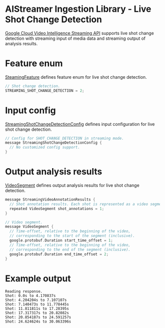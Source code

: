 AIStreamer Ingestion Library - Live Shot Change Detection
===================================

[Google Cloud Video Intelligence Streaming API](https://cloud.google.com/video-intelligence/docs/beta) supports
live shot change detection with streaming input of media data and streaming output of analysis results.

# Feature enum

[SteamingFeature](../proto/video_intelligence_streaming.proto) defines feature enum for live shot change detection.

```c++
// Shot change detection.
STREAMING_SHOT_CHANGE_DETECTION = 2;
```

# Input config

[StreamingShotChangeDetectionConfig](../proto/video_intelligence_streaming.proto) defines input configuration for live shot change detection.

```c++
// Config for SHOT_CHANGE_DETECTION in streaming mode.
message StreamingShotChangeDetectionConfig {
  // No customized config support.
}
```

# Output analysis results

[VideoSegment](../proto/video_intelligence_streaming.proto) defines output analysis results for live shot change detection.

```c++
message StreamingVideoAnnotationResults {
  // Shot annotation results. Each shot is represented as a video segment.
  repeated VideoSegment shot_annotations = 1;
}

// Video segment.
message VideoSegment {
  // Time-offset, relative to the beginning of the video,
  // corresponding to the start of the segment (inclusive).
  google.protobuf.Duration start_time_offset = 1;
  // Time-offset, relative to the beginning of the video,
  // corresponding to the end of the segment (inclusive).
  google.protobuf.Duration end_time_offset = 2;
}
```

# Example output

```
Reading response.
Shot: 0.0s to 4.170837s
Shot: 4.204204s to 7.107107s
Shot: 7.140473s to 11.778445s
Shot: 11.811811s to 17.28395s
Shot: 17.317317s to 20.82082s
Shot: 20.854187s to 24.591257s
Shot: 24.624624s to 30.063396s
```
